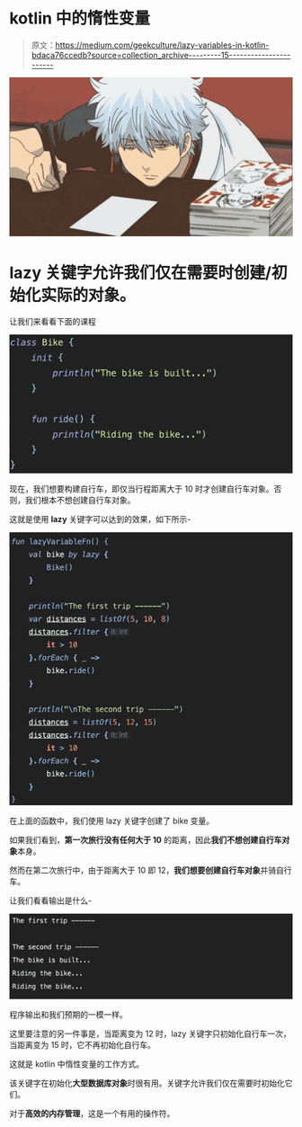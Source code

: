 # kotlin 中的惰性变量

> 原文：<https://medium.com/geekculture/lazy-variables-in-kotlin-bdaca76ccedb?source=collection_archive---------15----------------------->

![](img/1b640e601e56f4b7ba36188bffcdbd18.png)

# lazy 关键字允许我们仅在需要时创建/初始化实际的对象。

让我们来看看下面的课程

![](img/1fe97dfac0e015c326db43edfd0bc846.png)

现在，我们想要构建自行车，即仅当行程距离大于 10 时才创建自行车对象。否则，我们根本不想创建自行车对象。

这就是使用 **lazy** 关键字可以达到的效果，如下所示-

![](img/95d0e5c25a593d32e136848313473f26.png)

在上面的函数中，我们使用 lazy 关键字创建了 bike 变量。

如果我们看到，**第一次旅行没有任何大于 10** 的距离，因此**我们不想创建自行车对象**本身。

然而在第二次旅行中，由于距离大于 10 即 12，**我们想要创建自行车对象**并骑自行车。

让我们看看输出是什么-

![](img/8b6416474f8c50330c5ff1ed09776ff2.png)

程序输出和我们预期的一模一样。

这里要注意的另一件事是，当距离变为 12 时，lazy 关键字只初始化自行车一次，当距离变为 15 时，它不再初始化自行车。

这就是 kotlin 中惰性变量的工作方式。

该关键字在初始化**大型数据库对象**时很有用。关键字允许我们仅在需要时初始化它们。

对于**高效的内存管理**，这是一个有用的操作符。